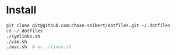 # Install

```bash
git clone git@github.com:chase-seibert/dotfiles.git ~/.dotfiles
cd ~/.dotfiles
./symlinks.sh
./vim.sh
./mac.sh  # or ./linux.sh
```
